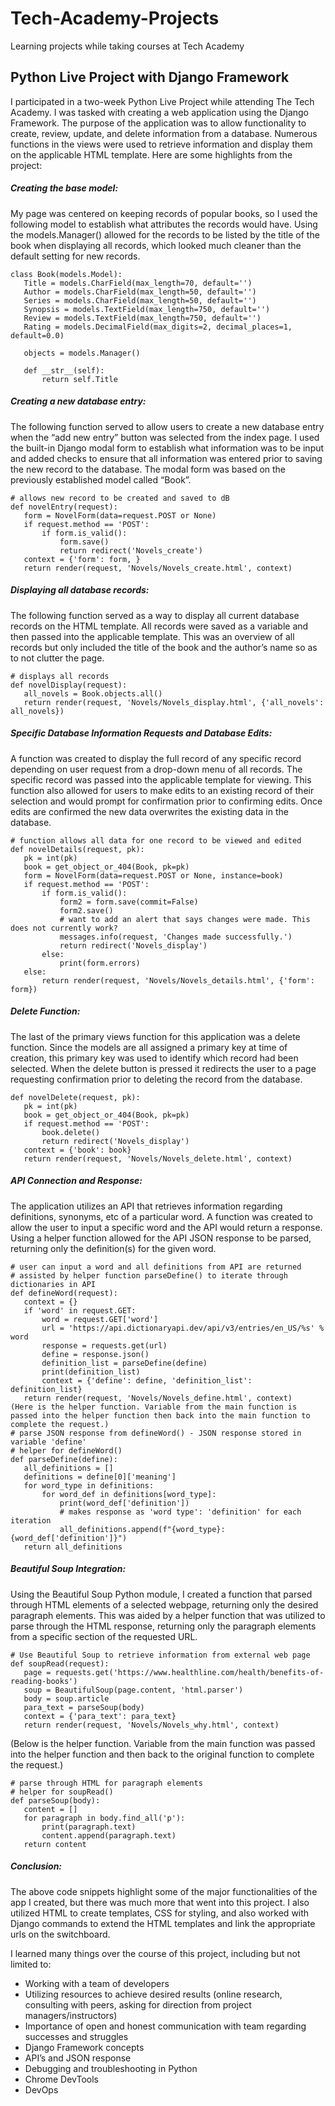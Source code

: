 # Tech-Academy-Projects
Learning projects while taking courses at Tech Academy

## Python Live Project with Django Framework

I participated in a two-week Python Live Project while attending The Tech Academy. I was tasked with creating a web application using the Django Framework. The purpose of the application was to allow functionality to create, review, update, and delete information from a database. Numerous functions in the views were used to retrieve information and display them on the applicable HTML template. Here are some highlights from the project:

##### Creating the base model:
My page was centered on keeping records of popular books, so I used the following model to establish what attributes the records would have. Using the models.Manager() allowed for the records to be listed by the title of the book when displaying all records, which looked much cleaner than the default setting for new records. 
```
class Book(models.Model):
   Title = models.CharField(max_length=70, default='')
   Author = models.CharField(max_length=50, default='')
   Series = models.CharField(max_length=50, default='')
   Synopsis = models.TextField(max_length=750, default='')
   Review = models.TextField(max_length=750, default='')
   Rating = models.DecimalField(max_digits=2, decimal_places=1, default=0.0)

   objects = models.Manager()

   def __str__(self):
       return self.Title
```

##### Creating a new database entry: 
The following function served to allow users to create a new database entry when the “add new entry” button was selected from the index page. I used the built-in Django modal form to establish what information was to be input and added checks to ensure that all information was entered prior to saving the new record to the database. The modal form was based on the previously established model called “Book”.
```
# allows new record to be created and saved to dB
def novelEntry(request):
   form = NovelForm(data=request.POST or None)
   if request.method == 'POST':
       if form.is_valid():
           form.save()
           return redirect('Novels_create')
   context = {'form': form, }
   return render(request, 'Novels/Novels_create.html', context)
```


##### Displaying all database records:
The following function served as a way to display all current database records on the HTML template. All records were saved as a variable and then passed into the applicable template. This was an overview of all records but only included the title of the book and the author’s name so as to not clutter the page. 
```
# displays all records
def novelDisplay(request):
   all_novels = Book.objects.all()
   return render(request, 'Novels/Novels_display.html', {'all_novels': all_novels})
```

##### Specific Database Information Requests and Database Edits:
A function was created to display the full record of any specific record depending on user request from a drop-down menu of all records. The specific record was passed into the applicable template for viewing. This function also allowed for users to make edits to an existing record of their selection and would prompt for confirmation prior to confirming edits. Once edits are confirmed the new data overwrites the existing data in the database. 
```
# function allows all data for one record to be viewed and edited
def novelDetails(request, pk):
   pk = int(pk)
   book = get_object_or_404(Book, pk=pk)
   form = NovelForm(data=request.POST or None, instance=book)
   if request.method == 'POST':
       if form.is_valid():
           form2 = form.save(commit=False)
           form2.save()
           # want to add an alert that says changes were made. This does not currently work?
           messages.info(request, 'Changes made successfully.')
           return redirect('Novels_display')
       else:
           print(form.errors)
   else:
       return render(request, 'Novels/Novels_details.html', {'form': form})
```
##### Delete Function:
The last of the primary views function for this application was a delete function. Since the models are all assigned a primary key at time of creation, this primary key was used to identify which record had been selected. When the delete button is pressed it redirects the user to a page requesting confirmation prior to deleting the record from the database. 
```
def novelDelete(request, pk):
   pk = int(pk)
   book = get_object_or_404(Book, pk=pk)
   if request.method == 'POST':
       book.delete()
       return redirect('Novels_display')
   context = {'book': book}
   return render(request, 'Novels/Novels_delete.html', context)
```

##### API Connection and Response:
The application utilizes an API that retrieves information regarding definitions, synonyms, etc of a particular word. A function was created to allow the user to input a specific word and the API would return a response. Using a helper function allowed for the API JSON response to be parsed, returning only the definition(s) for the given word. 
```
# user can input a word and all definitions from API are returned
# assisted by helper function parseDefine() to iterate through dictionaries in API
def defineWord(request):
   context = {}
   if 'word' in request.GET:
       word = request.GET['word']
       url = 'https://api.dictionaryapi.dev/api/v3/entries/en_US/%s' % word
       response = requests.get(url)
       define = response.json()
       definition_list = parseDefine(define)
       print(definition_list)
       context = {'define': define, 'definition_list': definition_list}
   return render(request, 'Novels/Novels_define.html', context)
(Here is the helper function. Variable from the main function is passed into the helper function then back into the main function to complete the request.)
# parse JSON response from defineWord() - JSON response stored in variable 'define'
# helper for defineWord()
def parseDefine(define):
   all_definitions = []
   definitions = define[0]['meaning']
   for word_type in definitions:
       for word_def in definitions[word_type]:
           print(word_def['definition'])
           # makes response as 'word type': 'definition' for each iteration
           all_definitions.append(f"{word_type}: {word_def['definition']}")
   return all_definitions
```

##### Beautiful Soup Integration:
Using the Beautiful Soup Python module, I created a function that parsed through HTML elements of a selected webpage, returning only the desired paragraph elements. This was aided by a helper function that was utilized to parse through the HTML response, returning only the paragraph elements from a specific section of the requested URL. 
```
# Use Beautiful Soup to retrieve information from external web page
def soupRead(request):
   page = requests.get('https://www.healthline.com/health/benefits-of-reading-books')
   soup = BeautifulSoup(page.content, 'html.parser')
   body = soup.article
   para_text = parseSoup(body)
   context = {'para_text': para_text}
   return render(request, 'Novels/Novels_why.html', context)
```


(Below is the helper function. Variable from the main function was passed into the helper function and then back to the original function to complete the request.)


```
# parse through HTML for paragraph elements
# helper for soupRead()
def parseSoup(body):
   content = []
   for paragraph in body.find_all('p'):
       print(paragraph.text)
       content.append(paragraph.text)
   return content
```


##### Conclusion:
The above code snippets highlight some of the major functionalities of the app I created, but there was much more that went into this project. I also utilized HTML to create templates, CSS for styling, and also worked with Django commands to extend the HTML templates and link the appropriate urls on the switchboard. 

I learned many things over the course of this project, including but not limited to:

* Working with a team of developers
* Utilizing resources to achieve desired results (online research, consulting with peers, asking for direction from project managers/instructors)
* Importance of open and honest communication with team regarding successes and struggles
* Django Framework concepts
* API’s and JSON response 
* Debugging and troubleshooting in Python
* Chrome DevTools
* DevOps 

